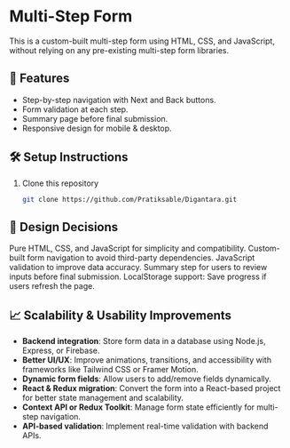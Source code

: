 # Multi-Step Form

This is a custom-built multi-step form using HTML, CSS, and JavaScript, without relying on any pre-existing multi-step form libraries.

## 🚀 Features
- Step-by-step navigation with Next and Back buttons.
- Form validation at each step.
- Summary page before final submission.
- Responsive design for mobile & desktop.

## 🛠️ Setup Instructions

1. Clone this repository 
   ```sh
   git clone https://github.com/Pratiksable/Digantara.git


## 📌 Design Decisions
Pure HTML, CSS, and JavaScript for simplicity and compatibility.
Custom-built form navigation to avoid third-party dependencies.
JavaScript validation to improve data accuracy.
Summary step for users to review inputs before final submission.
LocalStorage support: Save progress if users refresh the page.

## 📈 Scalability & Usability Improvements  
- **Backend integration**: Store form data in a database using Node.js, Express, or Firebase.  
- **Better UI/UX**: Improve animations, transitions, and accessibility with frameworks like Tailwind CSS or Framer Motion.  
- **Dynamic form fields**: Allow users to add/remove fields dynamically.  
- **React & Redux migration**: Convert the form into a React-based project for better state management and scalability.  
- **Context API or Redux Toolkit**: Manage form state efficiently for multi-step navigation.  
- **API-based validation**: Implement real-time validation with backend APIs. 

